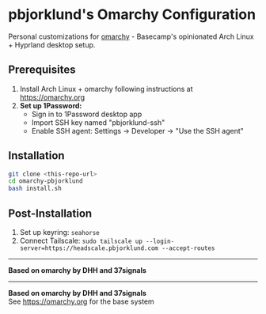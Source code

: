 # pbjorklund's Omarchy Configuration

Personal customizations for [omarchy](https://omarchy.org) - Basecamp's opinionated Arch Linux + Hyprland desktop setup.

## Prerequisites

1. Install Arch Linux + omarchy following instructions at https://omarchy.org
2. **Set up 1Password:**
   - Sign in to 1Password desktop app
   - Import SSH key named "pbjorklund-ssh" 
   - Enable SSH agent: Settings → Developer → "Use the SSH agent"

## Installation

```bash
git clone <this-repo-url>
cd omarchy-pbjorklund
bash install.sh
```

## Post-Installation

1. Set up keyring: `seahorse`
2. Connect Tailscale: `sudo tailscale up --login-server=https://headscale.pbjorklund.com --accept-routes`

---

**Based on omarchy by DHH and 37signals**



---

**Based on omarchy by DHH and 37signals**  
See https://omarchy.org for the base system